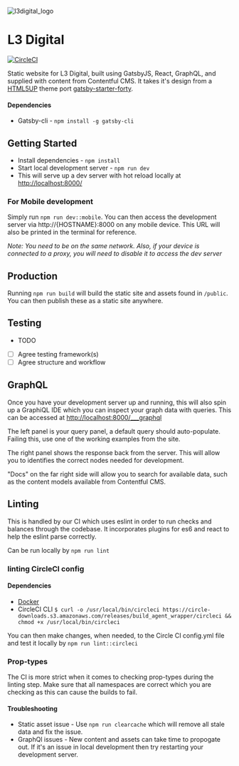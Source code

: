 ![l3digital_logo](./src/assets/imagesl3_logo.png)

# L3 Digital

[![CircleCI](https://circleci.com/gh/lmcjt37/l3digital.svg?style=svg&circle-token=54c2a8c5dec98d4935c045492a4344bea2e5974a)](https://circleci.com/gh/lmcjt37/l3digital)

Static website for L3 Digital, built using GatsbyJS, React, GraphQL, and supplied with content from Contentful CMS. It takes it's design from a [HTML5UP](https://html5up.net/) theme port [gatsby-starter-forty](https://github.com/ChangoMan/gatsby-starter-forty).

#### Dependencies

-   Gatsby-cli - `npm install -g gatsby-cli`

## Getting Started

-   Install dependencies - `npm install`
-   Start local development server - `npm run dev`
-   This will serve up a dev server with hot reload locally at [http://localhost:8000/](http://localhost:8000/)

### For Mobile development

Simply run `npm run dev::mobile`. You can then access the development server via http://{HOSTNAME}:8000 on any mobile device. This URL will also be printed in the terminal for reference.

_Note: You need to be on the same network. Also, if your device is connected to a proxy, you will need to disable it to access the dev server_

## Production

Running `npm run build` will build the static site and assets found in `/public`. You can then publish these as a static site anywhere.

## Testing

-   TODO
-   [ ] Agree testing framework(s)
-   [ ] Agree structure and workflow

## GraphQL

Once you have your development server up and running, this will also spin up a GraphiQL IDE which you can inspect your graph data with queries. This can be accessed at [http://localhost:8000/\_\_\_graphql](http://localhost:8000/___graphql)

The left panel is your query panel, a default query should auto-populate. Failing this, use one of the working examples from the site.

The right panel shows the response back from the server. This will allow you to identifies the correct nodes needed for development.

"Docs" on the far right side will allow you to search for available data, such as the content models available from Contentful CMS.

## Linting

This is handled by our CI which uses eslint in order to run checks and balances through the codebase. It incorporates plugins for es6 and react to help the eslint parse correctly.

Can be run locally by `npm run lint`

### linting CircleCI config

#### Dependencies

-   [Docker](https://docs.docker.com/install/)
-   CircleCI CLI
    `$ curl -o /usr/local/bin/circleci https://circle-downloads.s3.amazonaws.com/releases/build_agent_wrapper/circleci && chmod +x /usr/local/bin/circleci`

You can then make changes, when needed, to the Circle CI config.yml file and test it locally by `npm run lint::circleci`

### Prop-types

The CI is more strict when it comes to checking prop-types during the linting step. Make sure that all namespaces are correct which you are checking as this can cause the builds to fail.

#### Troubleshooting

-   Static asset issue - Use `npm run clearcache` which will remove all stale data and fix the issue.
-   GraphQl issues - New content and assets can take time to propogate out. If it's an issue in local development then try restarting your development server.
